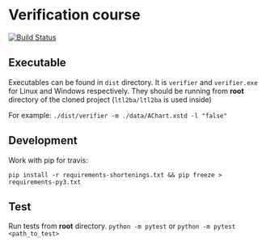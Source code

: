 Verification course
===================

[![Build Status](https://travis-ci.org/stoyanovd/verification_course.svg?branch=master)](https://travis-ci.org/stoyanovd/verification_course)


Executable
----------
Executables can be found in `dist` directory.
It is `verifier` and `verifier.exe` for Linux and Windows respectively.
They should be running from **root** directory of the cloned project (`ltl2ba/ltl2ba` is used inside)

For example:
`./dist/verifier -m ./data/AChart.xstd -l "false"`


Development
-----------
Work with pip for travis:
```
pip install -r requirements-shortenings.txt && pip freeze > requirements-py3.txt
```


Test
----
Run tests from **root** directory.
`python -m pytest`
or
`python -m pytest <path_to_test>`
